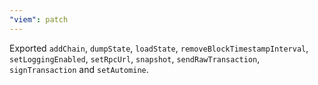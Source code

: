 ```yaml
---
"viem": patch
---
```


Exported `addChain`, `dumpState`, `loadState`, `removeBlockTimestampInterval`, `setLoggingEnabled`, `setRpcUrl`, `snapshot`, `sendRawTransaction`, `signTransaction` and `setAutomine`.
